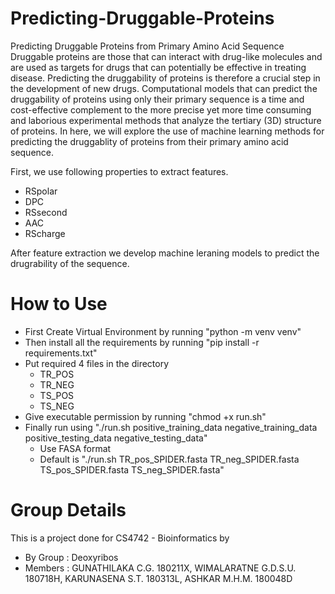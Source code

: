 # Predicting-Druggable-Proteins
Predicting Druggable Proteins from Primary Amino Acid Sequence
Druggable proteins are those that can interact with drug-like molecules and are used as targets for drugs that can potentially be effective in treating disease. Predicting the druggability of proteins is therefore a crucial step in the development of new drugs. Computational models that can predict the druggability of proteins using only their primary sequence is a time and cost-effective complement to the more precise yet more time consuming and laborious experimental methods that analyze the tertiary (3D) structure of proteins. In here, we will explore the use of machine learning methods for predicting the druggablity of proteins from their primary amino acid sequence.

First, we use following properties to extract features.

- RSpolar
- DPC
- RSsecond
- AAC
- RScharge

After feature extraction we develop machine leraning models to predict the drugrability of the sequence.

# How to Use

- First Create Virtual Environment by running "python -m venv venv"
- Then install all the requirements by running "pip install -r requirements.txt"
- Put required 4 files in the directory
    - TR_POS
    - TR_NEG
    - TS_POS
    - TS_NEG
- Give executable permission by running "chmod +x run.sh"
- Finally run using "./run.sh positive_training_data negative_training_data positive_testing_data negative_testing_data"
    - Use FASA format
    - Default is "./run.sh TR_pos_SPIDER.fasta TR_neg_SPIDER.fasta TS_pos_SPIDER.fasta TS_neg_SPIDER.fasta"

# Group Details

This is a project done for CS4742 - Bioinformatics by

- By Group : Deoxyribos
- Members : GUNATHILAKA C.G. 180211X, WIMALARATNE G.D.S.U. 180718H, KARUNASENA S.T. 180313L, ASHKAR M.H.M. 180048D

#


